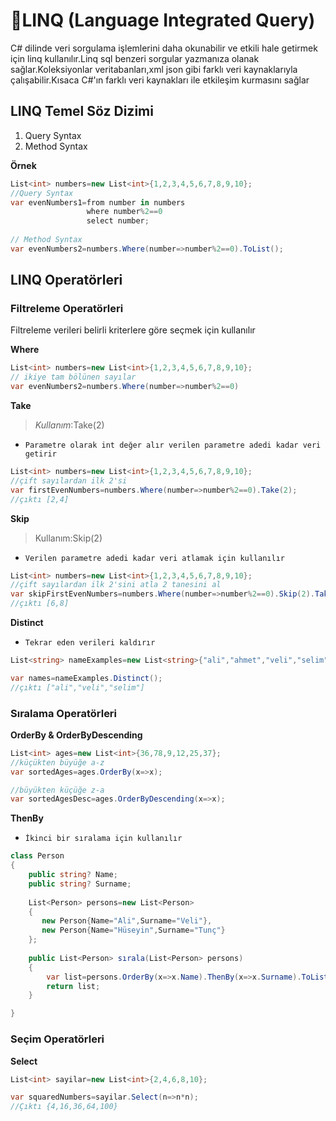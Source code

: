 # 📌LINQ (Language Integrated Query)
C# dilinde veri sorgulama işlemlerini daha okunabilir ve etkili hale getirmek için linq kullanılır.Linq sql benzeri sorgular yazmanıza olanak sağlar.Koleksiyonlar veritabanları,xml json gibi farklı veri kaynaklarıyla çalışabilir.Kısaca C#'ın farklı veri kaynakları ile etkileşim kurmasını sağlar

## LINQ Temel Söz Dizimi
1. Query Syntax
1. Method Syntax

**Örnek**
```csharp
List<int> numbers=new List<int>{1,2,3,4,5,6,7,8,9,10};
//Query Syntax
var evenNumbers1=from number in numbers
                 where number%2==0
                 select number;
                
// Method Syntax
var evenNumbers2=numbers.Where(number=>number%2==0).ToList();
```
## LINQ Operatörleri
### Filtreleme Operatörleri
Filtreleme verileri belirli kriterlere göre seçmek için kullanılır

**Where**
```csharp
List<int> numbers=new List<int>{1,2,3,4,5,6,7,8,9,10};
// ikiye tam bölünen sayılar
var evenNumbers2=numbers.Where(number=>number%2==0)
```
**Take**
> _Kullanım_:Take(2)
- `Parametre olarak int değer alır verilen parametre adedi kadar veri getirir`
```csharp
List<int> numbers=new List<int>{1,2,3,4,5,6,7,8,9,10};
//çift sayılardan ilk 2'si
var firstEvenNumbers=numbers.Where(number=>number%2==0).Take(2);
//çıktı [2,4] 
```
**Skip**
> Kullanım:Skip(2)
- `Verilen parametre adedi kadar veri atlamak için kullanılır`
```csharp
List<int> numbers=new List<int>{1,2,3,4,5,6,7,8,9,10};
//çift sayılardan ilk 2'sini atla 2 tanesini al
var skipFirstEvenNumbers=numbers.Where(number=>number%2==0).Skip(2).Take(2);
//çıktı [6,8]
```
**Distinct**
- `Tekrar eden verileri kaldırır`
```csharp
List<string> nameExamples=new List<string>{"ali","ahmet","veli","selim","ali"};

var names=nameExamples.Distinct();
//çıktı ["ali","veli","selim"]
```
### Sıralama Operatörleri
**OrderBy & OrderByDescending**
```csharp
List<int> ages=new List<int>{36,78,9,12,25,37};
//küçükten büyüğe a-z
var sortedAges=ages.OrderBy(x=>x);

//büyükten küçüğe z-a
var sortedAgesDesc=ages.OrderByDescending(x=>x);
```
**ThenBy**
- `İkinci bir sıralama için kullanılır`
```csharp
class Person
{
    public string? Name;
    public string? Surname;
    
    List<Person> persons=new List<Person>
    {
       new Person{Name="Ali",Surname="Veli"},
       new Person{Name="Hüseyin",Surname="Tunç"}
    };
    
    public List<Person> sırala(List<Person> persons)
    {
        var list=persons.OrderBy(x=>x.Name).ThenBy(x=>x.Surname).ToList();
        return list;
    }

}
```
### Seçim Operatörleri

**Select**
```csharp
List<int> sayilar=new List<int>{2,4,6,8,10};

var squaredNumbers=sayilar.Select(n=>n*n);
//Çıktı {4,16,36,64,100}
```
